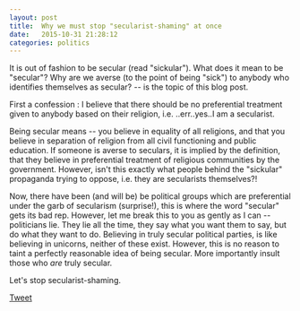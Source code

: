 ```yaml
---
layout: post
title:  Why we must stop "secularist-shaming" at once
date:   2015-10-31 21:28:12
categories: politics
---
```


It is out of fashion to be secular (read "sickular"). What does it mean to be "secular"? Why are we averse (to the point of being "sick") to anybody who identifies themselves as secular? -- is the topic of this blog post. 


First a confession : I believe that there should be no preferential treatment given to anybody based on their religion, i.e. ..err..yes..I am a secularist.


Being secular means -- you believe in equality of all religions, and that you believe in separation of religion from all civil functioning and public education. If someone is averse to seculars, it is implied by the definition, that they believe in preferential treatment of religious communities by the government. However, isn't this exactly what people behind the "sickular" propaganda trying to oppose, i.e. they are secularists themselves?! 


Now, there have been (and will be) be political groups which are preferential under the garb of secularism (surprise!), this is where the word "secular" gets its bad rep. However, let me break this to you as gently as I can -- politicians lie. They lie all the time, they say what you want them to say, but do what they want to do. Believing in truly secular political parties, is like believing in unicorns, neither of these exist. However, this is no reason to taint a perfectly reasonable idea of being secular. More importantly insult those who *are* truly secular.

Let's stop secularist-shaming.

 











<a href="https://twitter.com/share" class="twitter-share-button" data-size="large" data-count="none" data-via="siri_r" data-hashtags="CandidlyBlunt" >Tweet</a> <script>!function(d,s,id){var js,fjs=d.getElementsByTagName(s)[0],p=/^http:/.test(d.location)?'http':'https';if(!d.getElementById(id)){js=d.createElement(s);js.id=id;js.src=p+'://platform.twitter.com/widgets.js';fjs.parentNode.insertBefore(js,fjs);}}(document, 'script', 'twitter-wjs');</script>


